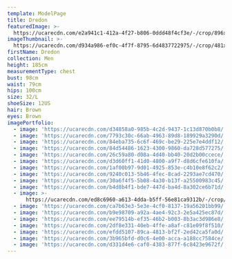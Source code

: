 ```yaml
---
template: ModelPage
title: Dredon
featuredImage: >-
  https://ucarecdn.com/e2a941c1-412a-4f27-b806-0ddd48f4cf3e/-/crop/896x374/266,0/-/preview/
imageThumbnail: >-
  https://ucarecdn.com/d934a986-ef0c-4f7f-8795-6d4837722975/-/crop/481x658/399,192/-/preview/
firstName: Dredon
collection: Men
height: 185cm
measurementType: chest
bust: 98cm
waist: 79cm
hips: 100cm
size: 32/L
shoeSize: 12US
hair: Brown
eyes: Brown
imagePortfolio:
  - image: 'https://ucarecdn.com/d34858a0-985b-4c2d-9437-1c13d870b0b8/'
  - image: 'https://ucarecdn.com/7793c30c-66ab-4963-89d8-189929a3290d/'
  - image: 'https://ucarecdn.com/84eba735-6c6f-469c-be29-225e7e4ddf12/'
  - image: 'https://ucarecdn.com/84d54486-1623-4300-9860-da728d577275/'
  - image: 'https://ucarecdn.com/26c59a80-d08a-4d40-bb40-20d2b00ccece/'
  - image: 'https://ucarecdn.com/d3d60ff1-41d0-4800-a9f7-d8d6cfe610fa/'
  - image: 'https://ucarecdn.com/1af00b97-9d01-4925-853e-c4b10e8f62c2/'
  - image: 'https://ucarecdn.com/9240c013-5b46-4fec-8cad-2293ae7cd470/'
  - image: 'https://ucarecdn.com/30a6f4f5-5b08-4a30-b13f-a25500983c45/'
  - image: 'https://ucarecdn.com/b4d8b4f1-bde7-447d-ba4d-8a302ce6b71d/'
  - image: >-
      https://ucarecdn.com/ed8c6960-a613-4dda-b5ff-56e81ca9312b/-/crop/1604x2200/0,401/-/preview/
  - image: 'https://ucarecdn.com/ca7b63e3-5e3e-4cf0-8137-19a56201bb99/'
  - image: 'https://ucarecdn.com/b9e98709-a92a-4ae4-92c3-2e5a425ec87d/'
  - image: 'https://ucarecdn.com/ee79514b-ef35-46b2-b003-8b3ac3d986e8/'
  - image: 'https://ucarecdn.com/2df8e331-40eb-4ffe-a8af-c81e09f8f510/'
  - image: 'https://ucarecdn.com/efdd5107-89ca-4813-bf2f-2ed42ca5fa0d/'
  - image: 'https://ucarecdn.com/3b965bfd-d0c6-4e00-acca-a188cc7584ce/'
  - image: 'https://ucarecdn.com/d331d4e6-caf0-4383-877f-6c8423e9672f/'
---
```


